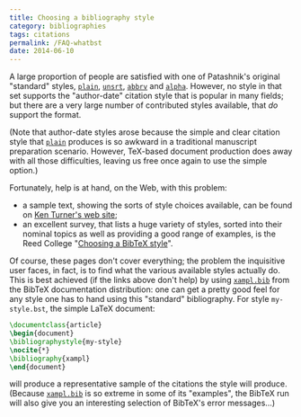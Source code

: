 ```yaml
---
title: Choosing a bibliography style
category: bibliographies
tags: citations
permalink: /FAQ-whatbst
date: 2014-06-10
---
```


A large proportion of people are satisfied with one of Patashnik's
original "standard" styles, [`plain`](https://ctan.org/pkg/bibtex), [`unsrt`](https://ctan.org/pkg/bibtex),
[`abbrv`](https://ctan.org/pkg/bibtex) and [`alpha`](https://ctan.org/pkg/bibtex).  However, no style in that set
supports the "author-date" citation style that is popular in many
fields; but there are a very large number of contributed styles
available, that _do_ support the format.

(Note that author-date styles arose because the simple and clear
citation style that [`plain`](https://ctan.org/pkg/bibtex) produces is so awkward in a
traditional manuscript preparation scenario.  However, TeX-based
document production does away with all those difficulties, leaving us
free once again to use the simple option.)

Fortunately, help is at hand, on the Web, with this problem:
  

-  a sample text, showing the sorts of style choices available, can
    be found on 
    [Ken Turner's web site](http://www.cs.stir.ac.uk/~kjt/software/latex/showbst.html);
-  an excellent survey, that lists a huge variety of styles,
    sorted into their nominal topics as well as providing a good range
    of examples, is the Reed College 
    "[Choosing a BibTeX style](http://web.reed.edu/cis/help/LaTeX/bibtexstyles.html)".

Of course, these pages don't cover everything; the problem the
inquisitive user faces, in fact, is to find what the various available
styles actually do.  This is best achieved (if the links above don't
help) by using [`xampl.bib`](https://ctan.org/pkg/bibtex) from the BibTeX documentation
distribution: one can get a pretty good feel for any style one has to
hand using this "standard" bibliography.  For style
`my-style.bst`, the simple LaTeX document:
```latex
\documentclass{article}
\begin{document}
\bibliographystyle{my-style}
\nocite{*}
\bibliography{xampl}
\end{document}
```
will produce a representative sample of the citations the style will
produce.  (Because [`xampl.bib`](https://ctan.org/pkg/bibtex) is so extreme in some of its
"examples", the BibTeX run will also give you an interesting
selection of BibTeX's error messages&hellip;)

